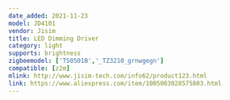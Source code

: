 ```yaml
---
date_added: 2021-11-23
model: JD4101
vendor: Jisim
title: LED Dimming Driver
category: light
supports: brightness
zigbeemodel: ['TS0501B','_TZ3210_grnwgegn']
compatible: [z2m]
mlink: http://www.jisim-tech.com/info62/product123.html
link: https://www.aliexpress.com/item/1005003028575803.html
---
```

